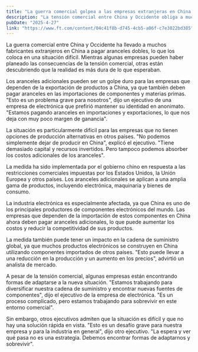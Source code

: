 ```yaml
---
title: "La guerra comercial golpea a las empresas extranjeras en China con aranceles dobles"
description: "La tensión comercial entre China y Occidente obliga a muchos fabricantes a pagar aranceles tanto en importaciones como en exportaciones."
pubDate: "2025-4-27"
link: "https://www.ft.com/content/04c41f8b-d745-4cb5-a06f-c7e3022bd385"
---
```


La guerra comercial entre China y Occidente ha llevado a muchos fabricantes extranjeros en China a pagar aranceles dobles, lo que los coloca en una situación difícil. Mientras algunas empresas pueden haber planeado las consecuencias de la tensión comercial, otras están descubriendo que la realidad es más dura de lo que esperaban.

Los aranceles adicionales pueden ser un golpe duro para las empresas que dependen de la exportación de productos a China, ya que también deben pagar aranceles en las importaciones de componentes y materias primas. "Esto es un problema grave para nosotros", dijo un ejecutivo de una empresa de electrónica que prefirió mantener su identidad en anonimato. "Estamos pagando aranceles en importaciones y exportaciones, lo que nos deja con muy poco margen de ganancia".

La situación es particularmente difícil para las empresas que no tienen opciones de producción alternativas en otros países. "No podemos simplemente dejar de producir en China", explicó el ejecutivo. "Tiene demasiado capital y recursos invertidos. Pero tampoco podemos absorber los costos adicionales de los aranceles".

La medida ha sido implementada por el gobierno chino en respuesta a las restricciones comerciales impuestas por los Estados Unidos, la Unión Europea y otros países. Los aranceles adicionales se aplican a una amplia gama de productos, incluyendo electrónica, maquinaria y bienes de consumo.

La industria electrónica es especialmente afectada, ya que China es uno de los principales productores de componentes electrónicos del mundo. Las empresas que dependen de la importación de estos componentes en China ahora deben pagar aranceles adicionales, lo que puede aumentar los costos y reducir la competitividad de sus productos.

La medida también puede tener un impacto en la cadena de suministro global, ya que muchos productos electrónicos se construyen en China utilizando componentes importados de otros países. "Esto puede llevar a una reducción en la producción y un aumento en los precios", advirtió un analista de mercado.

A pesar de la tensión comercial, algunas empresas están encontrando formas de adaptarse a la nueva situación. "Estamos trabajando para diversificar nuestra cadena de suministro y encontrar nuevas fuentes de componentes", dijo el ejecutivo de la empresa de electrónica. "Es un proceso complicado, pero estamos trabajando para sobrevivir en este entorno comercial".

Sin embargo, otros ejecutivos admiten que la situación es difícil y que no hay una solución rápida en vista. "Esto es un desafío grave para nuestra empresa y para la industria en general", dijo otro ejecutivo. "La espera y ver qué pasa no es una estrategia. Debemos encontrar formas de adaptarnos y sobrevivir".
